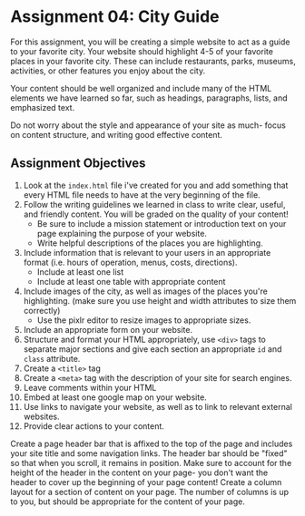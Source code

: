 # Assignment 04: City Guide

For this assignment, you will be creating a simple website to act as a guide to your favorite city. Your website should highlight 4-5 of your favorite places in your favorite city. These can include restaurants, parks, museums, activities, or other features you enjoy about the city.

Your content should be well organized and include many of the HTML elements we have learned so far, such as headings, paragraphs, lists, and emphasized text.

Do not worry about the style and appearance of your site as much- focus on content structure, and writing good effective content.

## Assignment Objectives

1. Look at the `index.html` file i've created for you and add something that every HTML file needs to have at the very beginning of the file.
2. Follow the writing guidelines we learned in class to write clear, useful, and friendly content. You will be graded on the quality of your content!
    * Be sure to include a mission statement or introduction text on your page explaining the purpose of your website.
    * Write helpful descriptions of the places you are highlighting.
3. Include information that is relevant to your users in an appropriate format (i.e. hours of operation, menus, costs, directions).
    * Include at least one list
    * Include at least one table with appropriate content
4. Include images of the city, as well as images of the places you're highlighting. (make sure you use height and width attributes to size them correctly)
    * Use the pixlr editor to resize images to appropriate sizes.
5. Include an appropriate form on your website.
6. Structure and format your HTML appropriately, use `<div>` tags to separate major sections and give each section an appropriate `id` and `class` attribute.
7. Create a `<title>` tag
8. Create a `<meta>` tag with the description of your site for search engines.
9. Leave comments within your HTML
10. Embed at least one google map on your website.
11. Use links to navigate your website, as well as to link to relevant external websites.
12. Provide clear actions to your content.


Create a page header bar that is affixed to the top of the page and includes your site title and some navigation links.
The header bar should be "fixed" so that when you scroll, it remains in position.
Make sure to account for the height of the header in the content on your page- you don't want the header to cover up the beginning of your page content!
Create a column layout for a section of content on your page.
The number of columns is up to you, but should be appropriate for the content of your page.
